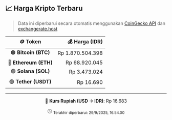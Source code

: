 

<!-- HARGA_KRIPTO -->
## 📈 Harga Kripto Terbaru

> Data ini diperbarui secara otomatis menggunakan [CoinGecko API](https://www.coingecko.com/) dan [exchangerate.host](https://exchangerate.host/)

<div align="center">

| 🪙 Token | 💰 Harga (IDR) |
|:------:|---------------:|
| 🟠 **Bitcoin (BTC)**   | Rp 1.870.504.398 |
| 🔵 **Ethereum (ETH)**  | Rp 68.920.045 |
| 🟣 **Solana (SOL)**    | Rp 3.473.024 |
| 🟢 **Tether (USDT)**   | Rp 16.690 |

---

💱 **Kurs Rupiah (USD → IDR)**: Rp 16.683

🕒 <sub>Terakhir diperbarui: 29/9/2025, 16.54.00</sub>

</div>
<!-- /HARGA_KRIPTO -->